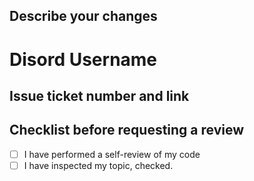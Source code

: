 ## Describe your changes
<!--- Describe your changes in detail -->

# Disord Username
<!--- Your discord username -->

## Issue ticket number and link

## Checklist before requesting a review

- [ ] I have performed a self-review of my code
- [ ] I have inspected my topic, checked.
